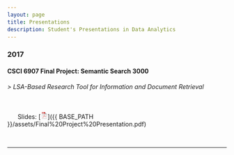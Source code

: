 ```yaml
---
layout: page
title: Presentations
description: Student's Presentations in Data Analytics
---
```



###  2017

#### CSCI 6907 Final Project: Semantic Search 3000
###### > LSA-Based Research Tool for Information and Document Retrieval
<br/>&nbsp; &nbsp; &nbsp; Slides:
[![pdf](icons16/pdf-icon.png)]({{ BASE_PATH }}/assets/Final%20Project%20Presentation.pdf)

<!-- LINK TO SEMANTIC SEARCH 3000 [![github](icons16/github-icon.png)](https://github.com/kbroman/Talk_SGN2017)<br/> -->
&nbsp; &nbsp; &nbsp; 

---




